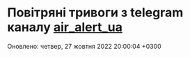 # Повітряні тривоги з telegram каналу [air_alert_ua](https://t.me/air_alert_ua)

Оновлено:
четвер, 27 жовтня 2022 20:00:04 +0300
